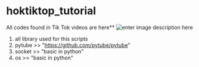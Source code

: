 

# hoktiktop_tutorial

All codes found in Tik Tok videos are here**
![enter image description here](https://lh3.googleusercontent.com/pw/AL9nZEWZn2uutdWcjJL_RCclrZmvxPsj1PrGZKSNTSY0axjfFyRcVNiCyATEL4N-UhBGh3OaTbaZj05hgQhCMmcQpJerownL_MWCuG7jaZdudHnSndCZ9lq0AeA-4NX_ubYS6T6YICiWoKumuN7tgF0eXOyX=w528-h939-no?authuser=0)
 1. all library used for this scripts
 2. pytube >> "https://github.com/pytube/pytube"    
 3. socket >> "basic in python"    
 4. os     >> "basic in python"

